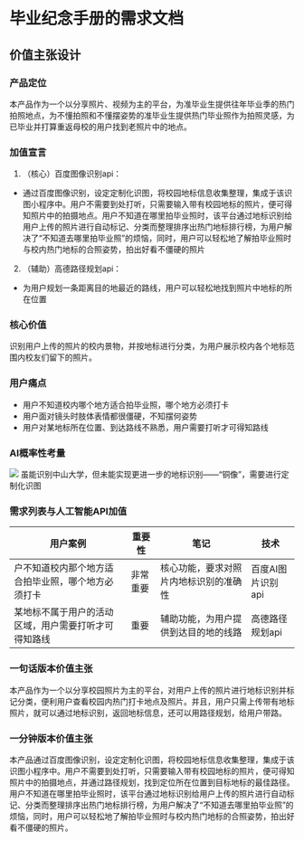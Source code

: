 # 毕业纪念手册的需求文档
## 价值主张设计
### 产品定位
本产品作为一个以分享照片、视频为主的平台，为准毕业生提供往年毕业季的热门拍照地点，为不懂拍照和不懂摆姿势的准毕业生提供热门毕业照作为拍照灵感，为已毕业并打算重返母校的用户找到老照片中的地点。
### 加值宣言
1. （核心）百度图像识别api：
- 通过百度图像识别，设定定制化识图，将校园地标信息收集整理，集成于该识图小程序中。用户不需要到处打听，只需要输入带有校园地标的照片，便可得知照片中的拍摄地点。用户不知道在哪里拍毕业照时，该平台通过地标识别给用户上传的照片进行自动标记、分类而整理排序出热门地标排行榜，为用户解决了“不知道去哪里拍毕业照”的烦恼，同时，用户可以轻松地了解拍毕业照时与校内热门地标的合照姿势，拍出好看不僵硬的照片

2. （辅助）高德路径规划api：
- 为用户规划一条距离目的地最近的路线，用户可以轻松地找到照片中地标的所在位置

### 核心价值
识别用户上传的照片的校内景物，并按地标进行分类，为用户展示校内各个地标范围内校友们留下的照片。

### 用户痛点
- 用户不知道校内哪个地方适合拍毕业照，哪个地方必须打卡
- 用户面对镜头时肢体表情都很僵硬，不知摆何姿势
- 用户对某地标所在位置、到达路线不熟悉，用户需要打听才可得知路线

### AI概率性考量
![](https://upload-images.jianshu.io/upload_images/9457515-9be26c9ff59d329d.png?imageMogr2/auto-orient/strip%7CimageView2/2/w/1240)
虽能识别中山大学，但未能实现更进一步的地标识别——“铜像”，需要进行定制化识图

### 需求列表与人工智能API加值
用户案例 | 重要性 |  笔记  | 技术
-|-|-|-
户不知道校内那个地方适合拍毕业照，哪个地方必须打卡 | 非常重要 | 核心功能，要求对照片内地标识别的准确性 | 百度AI图片识别api
某地标不属于用户的活动区域，用户需要打听才可得知路线 | 重要 | 辅助功能，为用户提供到达目的地的线路 | 高德路径规划api |

### 一句话版本价值主张
本产品作为一个以分享校园照片为主的平台，对用户上传的照片进行地标识别并标记分类，便利用户查看校园内热门打卡地点及照片。并且，用户只需上传带有地标照片，就可以通过地标识别，返回地标信息，还可以用路径规划，给用户带路。

### 一分钟版本价值主张
本产品通过百度图像识别，设定定制化识图，将校园地标信息收集整理，集成于该识图小程序中。用户不需要到处打听，只需要输入带有校园地标的照片，便可得知照片中的拍摄地点，并通过路径规划，找到定位所在位置到目标地标的最佳路径。用户不知道在哪里拍毕业照时，该平台通过地标识别给用户上传的照片进行自动标记、分类而整理排序出热门地标排行榜，为用户解决了“不知道去哪里拍毕业照”的烦恼，同时，用户可以轻松地了解拍毕业照时与校内热门地标的合照姿势，拍出好看不僵硬的照片。
